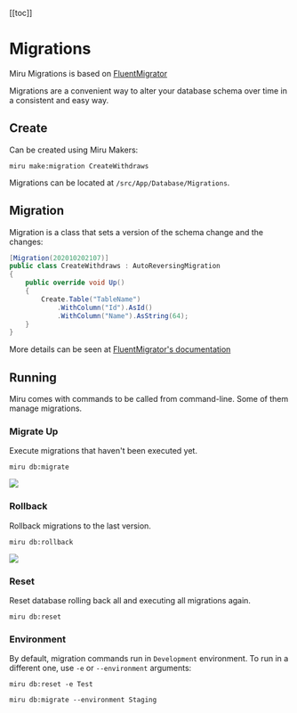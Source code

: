 <!-- 
Introduction
  fluentmigrator
  migration, runner
  TODO: addmigrations
Create
Migration
    create table
    changing columns
Running
    up
    rollback
    reset
-->

[[toc]]

# Migrations

Miru Migrations is based on [FluentMigrator](https://fluentmigrator.github.io/)

Migrations are a convenient way to alter your database schema over time in a consistent and easy way.

## Create

Can be created using Miru Makers:

```shell
miru make:migration CreateWithdraws
```

Migrations can be located at ```/src/App/Database/Migrations```.

## Migration

Migration is a class that sets a version of the schema change and the changes:

```csharp
[Migration(202010202107)]
public class CreateWithdraws : AutoReversingMigration
{
    public override void Up()
    {
        Create.Table("TableName")
            .WithColumn("Id").AsId()
            .WithColumn("Name").AsString(64);
    }
}
```

More details can be seen at [FluentMigrator's documentation](https://fluentmigrator.github.io/articles/migration-example.html)

## Running

Miru comes with commands to be called from command-line. Some of them manage migrations.

### Migrate Up

Execute migrations that haven't been executed yet.

```shell
miru db:migrate
```

![](/Migrations-Up.png)

### Rollback

Rollback migrations to the last version.

```shell
miru db:rollback
```

![](/Migrations-Rollback.png)

### Reset

Reset database rolling back all and executing all migrations again.

```shell
miru db:reset
```

### Environment

By default, migration commands run in ```Development``` environment. To run in a different one, use ```-e``` or ```--environment``` arguments:

```shell
miru db:reset -e Test

miru db:migrate --environment Staging
```